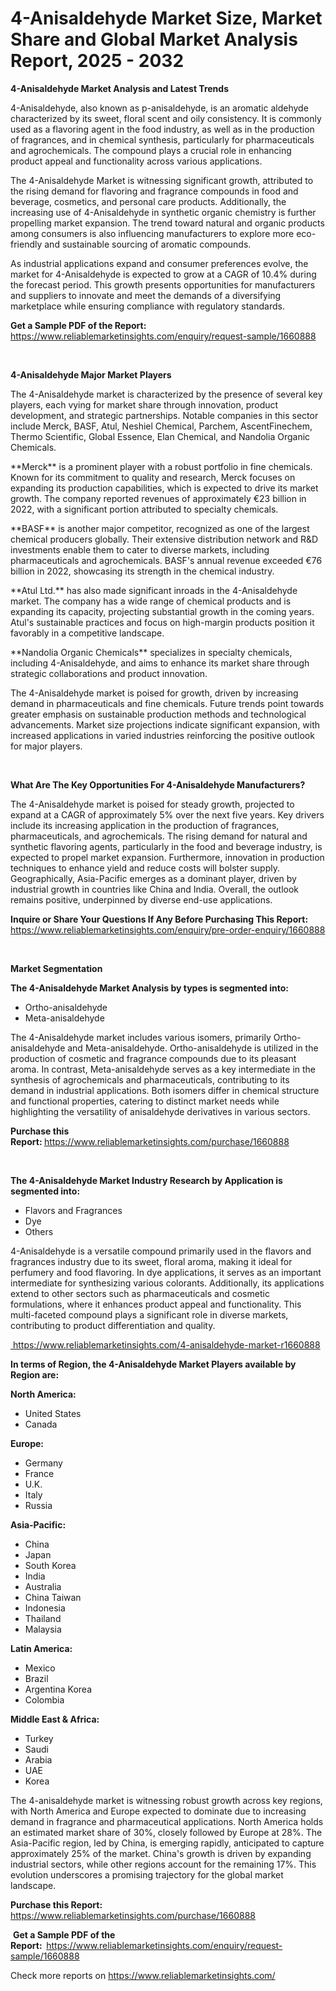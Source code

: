 <p><h1>4-Anisaldehyde Market Size, Market Share and Global Market Analysis Report, 2025 - 2032</h1></p><p><strong>4-Anisaldehyde Market Analysis and Latest Trends</strong></p>
<p><p>4-Anisaldehyde, also known as p-anisaldehyde, is an aromatic aldehyde characterized by its sweet, floral scent and oily consistency. It is commonly used as a flavoring agent in the food industry, as well as in the production of fragrances, and in chemical synthesis, particularly for pharmaceuticals and agrochemicals. The compound plays a crucial role in enhancing product appeal and functionality across various applications.</p><p>The 4-Anisaldehyde Market is witnessing significant growth, attributed to the rising demand for flavoring and fragrance compounds in food and beverage, cosmetics, and personal care products. Additionally, the increasing use of 4-Anisaldehyde in synthetic organic chemistry is further propelling market expansion. The trend toward natural and organic products among consumers is also influencing manufacturers to explore more eco-friendly and sustainable sourcing of aromatic compounds.</p><p>As industrial applications expand and consumer preferences evolve, the market for 4-Anisaldehyde is expected to grow at a CAGR of 10.4% during the forecast period. This growth presents opportunities for manufacturers and suppliers to innovate and meet the demands of a diversifying marketplace while ensuring compliance with regulatory standards.</p></p>
<p><strong>Get a Sample PDF of the Report:&nbsp;</strong> <a href="https://www.reliablemarketinsights.com/enquiry/request-sample/1660888?utm_campaign=2010&utm_medium=2&utm_source=Github&utm_content=ia&utm_term=17012025&utm_id=4-anisaldehyde">https://www.reliablemarketinsights.com/enquiry/request-sample/1660888</a></p>
<p>&nbsp;</p>
<p><strong>4-Anisaldehyde Major Market Players</strong></p>
<p><p>The 4-Anisaldehyde market is characterized by the presence of several key players, each vying for market share through innovation, product development, and strategic partnerships. Notable companies in this sector include Merck, BASF, Atul, Neshiel Chemical, Parchem, AscentFinechem, Thermo Scientific, Global Essence, Elan Chemical, and Nandolia Organic Chemicals.</p><p>**Merck** is a prominent player with a robust portfolio in fine chemicals. Known for its commitment to quality and research, Merck focuses on expanding its production capabilities, which is expected to drive its market growth. The company reported revenues of approximately €23 billion in 2022, with a significant portion attributed to specialty chemicals.</p><p>**BASF** is another major competitor, recognized as one of the largest chemical producers globally. Their extensive distribution network and R&D investments enable them to cater to diverse markets, including pharmaceuticals and agrochemicals. BASF's annual revenue exceeded €76 billion in 2022, showcasing its strength in the chemical industry.</p><p>**Atul Ltd.** has also made significant inroads in the 4-Anisaldehyde market. The company has a wide range of chemical products and is expanding its capacity, projecting substantial growth in the coming years. Atul's sustainable practices and focus on high-margin products position it favorably in a competitive landscape.</p><p>**Nandolia Organic Chemicals** specializes in specialty chemicals, including 4-Anisaldehyde, and aims to enhance its market share through strategic collaborations and product innovation.</p><p>The 4-Anisaldehyde market is poised for growth, driven by increasing demand in pharmaceuticals and fine chemicals. Future trends point towards greater emphasis on sustainable production methods and technological advancements. Market size projections indicate significant expansion, with increased applications in varied industries reinforcing the positive outlook for major players.</p></p>
<p>&nbsp;</p>
<p><strong>What Are The Key Opportunities For 4-Anisaldehyde Manufacturers?</strong></p>
<p><p>The 4-Anisaldehyde market is poised for steady growth, projected to expand at a CAGR of approximately 5% over the next five years. Key drivers include its increasing application in the production of fragrances, pharmaceuticals, and agrochemicals. The rising demand for natural and synthetic flavoring agents, particularly in the food and beverage industry, is expected to propel market expansion. Furthermore, innovation in production techniques to enhance yield and reduce costs will bolster supply. Geographically, Asia-Pacific emerges as a dominant player, driven by industrial growth in countries like China and India. Overall, the outlook remains positive, underpinned by diverse end-use applications.</p></p>
<p><strong>Inquire or Share Your Questions If Any Before Purchasing This Report:</strong> <a href="https://www.reliablemarketinsights.com/enquiry/pre-order-enquiry/1660888?utm_campaign=2010&utm_medium=2&utm_source=Github&utm_content=ia&utm_term=17012025&utm_id=4-anisaldehyde">https://www.reliablemarketinsights.com/enquiry/pre-order-enquiry/1660888</a></p>
<p>&nbsp;</p>
<p><strong>Market Segmentation</strong></p>
<p><strong>The 4-Anisaldehyde Market Analysis by types is segmented into:</strong></p>
<p><ul><li>Ortho-anisaldehyde</li><li>Meta-anisaldehyde</li></ul></p>
<p><p>The 4-Anisaldehyde market includes various isomers, primarily Ortho-anisaldehyde and Meta-anisaldehyde. Ortho-anisaldehyde is utilized in the production of cosmetic and fragrance compounds due to its pleasant aroma. In contrast, Meta-anisaldehyde serves as a key intermediate in the synthesis of agrochemicals and pharmaceuticals, contributing to its demand in industrial applications. Both isomers differ in chemical structure and functional properties, catering to distinct market needs while highlighting the versatility of anisaldehyde derivatives in various sectors.</p></p>
<p><strong>Purchase this Report:&nbsp;</strong><a href="https://www.reliablemarketinsights.com/purchase/1660888?utm_campaign=2010&utm_medium=2&utm_source=Github&utm_content=ia&utm_term=17012025&utm_id=4-anisaldehyde">https://www.reliablemarketinsights.com/purchase/1660888</a></p>
<p>&nbsp;</p>
<p><strong>The 4-Anisaldehyde Market Industry Research by Application is segmented into:</strong></p>
<p><ul><li>Flavors and Fragrances</li><li>Dye</li><li>Others</li></ul></p>
<p><p>4-Anisaldehyde is a versatile compound primarily used in the flavors and fragrances industry due to its sweet, floral aroma, making it ideal for perfumery and food flavoring. In dye applications, it serves as an important intermediate for synthesizing various colorants. Additionally, its applications extend to other sectors such as pharmaceuticals and cosmetic formulations, where it enhances product appeal and functionality. This multi-faceted compound plays a significant role in diverse markets, contributing to product differentiation and quality.</p></p>
<p><a href="https://www.reliablemarketinsights.com/4-anisaldehyde-market-r1660888?utm_campaign=2010&utm_medium=2&utm_source=Github&utm_content=ia&utm_term=17012025&utm_id=4-anisaldehyde">&nbsp;https://www.reliablemarketinsights.com/4-anisaldehyde-market-r1660888</a></p>
<p><strong>In terms of Region, the 4-Anisaldehyde Market Players available by Region are:</strong></p>
<p>
    <p> <strong> North America: </strong>
        <ul>
            <li>United States</li>
            <li>Canada</li>
        </ul>
        </p> 
    <p> <strong> Europe: </strong>
        <ul>
            <li>Germany</li>
            <li>France</li>
            <li>U.K.</li>
            <li>Italy</li>
            <li>Russia</li>
        </ul>
        </p> 
    <p> <strong> Asia-Pacific: </strong>
        <ul>
            <li>China</li>
            <li>Japan</li>
            <li>South Korea</li>
            <li>India</li>
            <li>Australia</li>
            <li>China Taiwan</li>
            <li>Indonesia</li>
            <li>Thailand</li>
            <li>Malaysia</li>
        </ul>
        </p> 
    <p> <strong> Latin America: </strong>
        <ul>
            <li>Mexico</li>
            <li>Brazil</li>
            <li>Argentina Korea</li>
            <li>Colombia</li>
        </ul>
        </p> 
    <p> <strong> Middle East & Africa: </strong>
        <ul>
            <li>Turkey</li>
            <li>Saudi</li>
            <li>Arabia</li>
            <li>UAE</li>
            <li>Korea</li>
        </ul>
    </p>
    </p>
<p><p>The 4-anisaldehyde market is witnessing robust growth across key regions, with North America and Europe expected to dominate due to increasing demand in fragrance and pharmaceutical applications. North America holds an estimated market share of 30%, closely followed by Europe at 28%. The Asia-Pacific region, led by China, is emerging rapidly, anticipated to capture approximately 25% of the market. China's growth is driven by expanding industrial sectors, while other regions account for the remaining 17%. This evolution underscores a promising trajectory for the global market landscape.</p></p>
<p><strong>Purchase this Report: </strong><a href="https://www.reliablemarketinsights.com/purchase/1660888?utm_campaign=2010&utm_medium=2&utm_source=Github&utm_content=ia&utm_term=17012025&utm_id=4-anisaldehyde">https://www.reliablemarketinsights.com/purchase/1660888</a></p>
<p>&nbsp;<strong>Get a Sample PDF of the Report:&nbsp;&nbsp;</strong><a href="https://www.reliablemarketinsights.com/enquiry/request-sample/1660888?utm_campaign=2010&utm_medium=2&utm_source=Github&utm_content=ia&utm_term=17012025&utm_id=4-anisaldehyde">https://www.reliablemarketinsights.com/enquiry/request-sample/1660888</a></p>
<p><strong></strong></p>
<p>Check more reports on <a href="https://www.reliablemarketinsights.com/?utm_campaign=2010&utm_medium=2&utm_source=Github&utm_content=ia&utm_term=17012025&utm_id=4-anisaldehyde">https://www.reliablemarketinsights.com/</a></p>